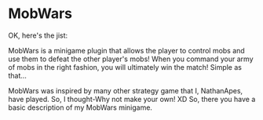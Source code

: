 # MobWars
OK, here's the jist:

MobWars is a minigame plugin that allows the player to control mobs and use them to defeat the other player's mobs!
When you command your army of mobs in the right fashion, you will ultimately win the match!
Simple as that...

MobWars was inspired by many other strategy game that I, NathanApes, have played. So, I thought-Why not make your own! XD
So, there you have a basic description of my MobWars minigame.
